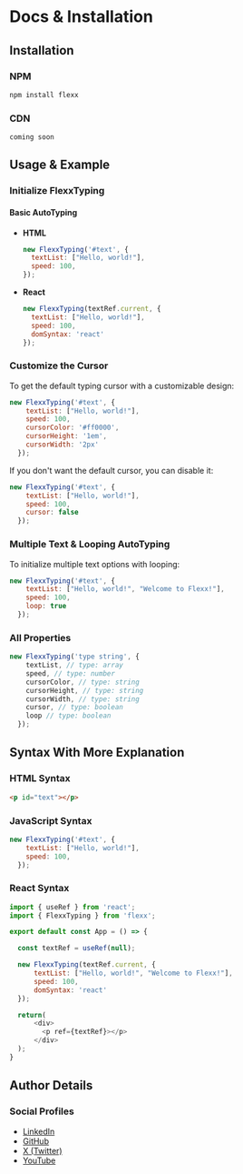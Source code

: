 # Docs & Installation

## Installation

### NPM
```bash
npm install flexx
```

### CDN
```
coming soon
```

## Usage & Example

### Initialize FlexxTyping

#### Basic AutoTyping

- **HTML**
  ```javascript
  new FlexxTyping('#text', {
    textList: ["Hello, world!"],
    speed: 100,
  });
  ```
- **React**
  ```javascript
  new FlexxTyping(textRef.current, {
    textList: ["Hello, world!"],
    speed: 100,
    domSyntax: 'react'
  });
  ```

### Customize the Cursor

To get the default typing cursor with a customizable design:

```javascript
new FlexxTyping('#text', {
    textList: ["Hello, world!"],
    speed: 100,
    cursorColor: '#ff0000',
    cursorHeight: '1em',
    cursorWidth: '2px'
  });
```

If you don't want the default cursor, you can disable it:

```javascript
new FlexxTyping('#text', {
    textList: ["Hello, world!"],
    speed: 100,
    cursor: false
  });
```

### Multiple Text & Looping AutoTyping

To initialize multiple text options with looping:

```javascript
new FlexxTyping('#text', {
    textList: ["Hello, world!", "Welcome to Flexx!"],
    speed: 100,
    loop: true
  });
```

### All Properties

```javascript
new FlexxTyping('type string', {
    textList, // type: array
    speed, // type: number
    cursorColor, // type: string
    cursorHeight, // type: string
    cursorWidth, // type: string
    cursor, // type: boolean
    loop // type: boolean
  });
```

## Syntax With More Explanation

### HTML Syntax
```html
<p id="text"></p>
```

### JavaScript Syntax
```javascript
new FlexxTyping('#text', {
    textList: ["Hello, world!"],
    speed: 100,
  });
```

### React Syntax
```javascript
import { useRef } from 'react';
import { FlexxTyping } from 'flexx';

export default const App = () => {

  const textRef = useRef(null);

  new FlexxTyping(textRef.current, {
      textList: ["Hello, world!", "Welcome to Flexx!"],
      speed: 100,
      domSyntax: 'react'
  });

  return(
      <div>
        <p ref={textRef}></p>
      </div>
  );
}
```

## Author Details

### Social Profiles

- [LinkedIn](https://www.linkedin.com/in/abu-huraira-khan-197415289)
- [GitHub](https://github.com/AbuHurairaKhan)
- [X (Twitter)](https://twitter.com/Abuhuraira_K)
- [YouTube](https://www.youtube.com/@Abuhuraira_Khan)
